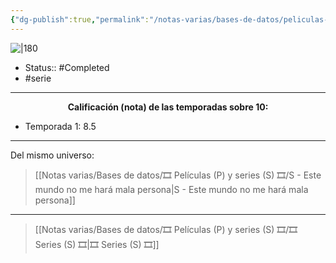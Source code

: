 ```yaml
---
{"dg-publish":true,"permalink":"/notas-varias/bases-de-datos/peliculas-p-y-series-s/s-cortar-por-la-linea-de-puntos/"}
---
```



![|180](https://m.media-amazon.com/images/M/MV5BZDE0NGIzODgtNzE2OS00YmJjLWFhODItNWQzM2U3ZmQzMjIxXkEyXkFqcGdeQXVyMTU3NDg0OTgx._V1_SX300.jpg)

- Status::  #Completed 
- #serie

---

**<center>Calificación (nota) de las temporadas sobre 10:</center>**

- Temporada 1: 8.5

---

Del mismo universo:

> [[Notas varias/Bases de datos/🎞️ Películas (P) y series (S) 🎞️/S - Este mundo no me hará mala persona\|S - Este mundo no me hará mala persona]]

---

> [[Notas varias/Bases de datos/🎞️ Películas (P) y series (S) 🎞️/🎞️ Series (S) 🎞️\|🎞️ Series (S) 🎞️]]